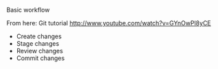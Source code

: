 
Basic workflow

From here: Git tutorial http://www.youtube.com/watch?v=GYnOwPl8yCE

* Create changes
* Stage changes
* Review changes
* Commit changes
